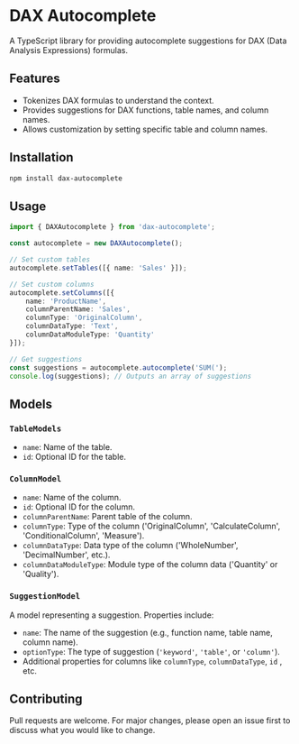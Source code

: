 # DAX Autocomplete

A TypeScript library for providing autocomplete suggestions for DAX (Data Analysis Expressions) formulas.

## Features

- Tokenizes DAX formulas to understand the context.
- Provides suggestions for DAX functions, table names, and column names.
- Allows customization by setting specific table and column names.

## Installation

```bash
npm install dax-autocomplete
```

## Usage

```typescript
import { DAXAutocomplete } from 'dax-autocomplete';

const autocomplete = new DAXAutocomplete();

// Set custom tables
autocomplete.setTables([{ name: 'Sales' }]);

// Set custom columns
autocomplete.setColumns([{ 
    name: 'ProductName', 
    columnParentName: 'Sales', 
    columnType: 'OriginalColumn', 
    columnDataType: 'Text', 
    columnDataModuleType: 'Quantity' 
}]);

// Get suggestions
const suggestions = autocomplete.autocomplete('SUM(');
console.log(suggestions); // Outputs an array of suggestions
```

## Models

### `TableModels`

- `name`: Name of the table.
- `id`: Optional ID for the table.

### `ColumnModel`

- `name`: Name of the column.
- `id`: Optional ID for the column.
- `columnParentName`: Parent table of the column.
- `columnType`: Type of the column ('OriginalColumn', 'CalculateColumn', 'ConditionalColumn', 'Measure').
- `columnDataType`: Data type of the column ('WholeNumber', 'DecimalNumber', etc.).
- `columnDataModuleType`: Module type of the column data ('Quantity' or 'Quality').

### `SuggestionModel`

A model representing a suggestion. Properties include:

- `name`: The name of the suggestion (e.g., function name, table name, column name).
- `optionType`: The type of suggestion (`'keyword'`, `'table'`, or `'column'`).
- Additional properties for columns like `columnType`, `columnDataType`, `id` , etc.

## Contributing

Pull requests are welcome. For major changes, please open an issue first to discuss what you would like to change.
